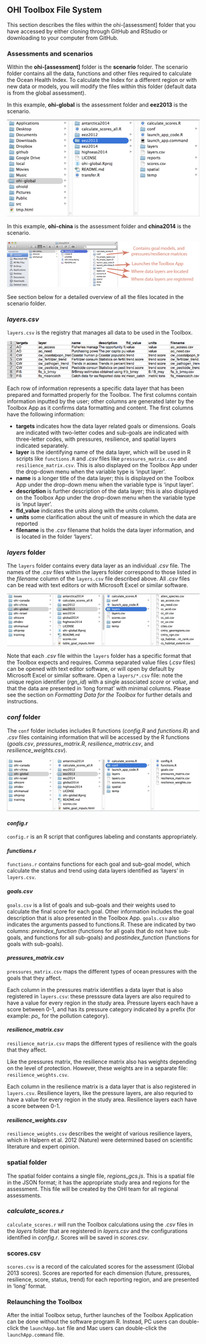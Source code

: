 ## OHI Toolbox File System
This section describes the files within the ohi-[assessment] folder that you have accessed by either cloning through GitHub and RStudio or downloading to your computer from GitHub.

### Assessments and scenarios
Within the **ohi-[assessment]** folder is the **scenario** folder. The scenario folder contains all the data, functions and other files required to calculate the Ocean Health Index. To calculate the Index for a different region or with new data or models, you will modify the files within this folder (default data is from the global assessment).

In this example, **ohi-global** is the assessment folder and **eez2013** is the scenario.

![](./fig/ohiglobal_file_location.png)

In this example, **ohi-china** is the assessment folder and **china2014** is the scenario.

![](./fig/china2014_descr.png)

See section below for a detailed overview of all the files located in the scenario folder.

### *layers.csv*
`layers.csv` is the registry that manages all data to be used in the Toolbox.

![](./fig/layers_csv_registry.png)

Each row of information represents a specific data layer that has been prepared and formatted properly for the Toolbox. The first columns contain information inputted by the user; other columns are generated later by the Toolbox App as it confirms data formatting and content. The first columns have the following information:

 + **targets** indicates how the data layer related goals or dimensions. Goals are indicated with two-letter codes and sub-goals are indicated with three-letter codes, with pressures, resilience, and spatial layers indicated separately.
 + **layer** is the identifying name of the data layer, which will be used in R scripts like `functions.R` and *.csv* files like `pressures_matrix.csv` and `resilience_matrix.csv`. This is also displayed on the Toolbox App under the drop-down menu when the variable type is ‘input layer’.
 + **name** is a longer title of the data layer; this is displayed on the Toolbox App under the drop-down menu when the variable type is ‘input layer’.
 + **description** is further description of the data layer; this is also displayed on the Toolbox App under the drop-down menu when the variable type is ‘input layer’.
 + **fld_value** indicates the units along with the units column.
 + **units** some clarification about the unit of measure in which the data are reported
 + **filename** is the *.csv* filename that holds the data layer information, and is located in the folder ‘layers’.
 
 
### *layers* folder
The `layers` folder contains every data layer as an individual *.csv* file. The names of the *.csv* files within the layers folder correspond to those listed in the *filename* column of the `layers.csv` file described above. All *.csv* files can be read with text editors or with Microsoft Excel or similar software.

![](./fig/layers_folder_location.png)

Note that each *.csv* file within the `layers` folder has a specific format that the Toolbox expects and requires. Comma separated value files (*.csv* files) can be opened with text editor software, or will open by default by Microsoft Excel or similar software. Open a `layers/*.csv` file: note the unique region identifier (*rgn_id*) with a single associated *score* or *value*, and that the data are presented in ‘long format’ with minimal columns. Please see the section on *Formatting Data for the Toolbox* for further details and instructions.


### *conf* folder
The `conf` folder includes includes R functions (*config.R* and *functions.R*) and *.csv* files containing information that will be accessed by the R functions (*goals.csv*, *pressures_matrix.R*, *resilience_matrix.csv*, and *resilience_weights.csv*).

![](./fig/layers_folder_location_conf.png)

#### *config.r*
`config.r` is an R script that configures labeling and constants appropriately.

#### *functions.r*
`functions.r` contains functions for each goal and sub-goal model, which calculate the status and trend using data layers identified as ‘layers’ in `layers.csv`. 

#### *goals.csv* 
`goals.csv` is a list of goals and sub-goals and their weights used to calculate the final score for each goal. Other information includes the goal description that is also presented in the Toolbox App. `goals.csv` also indicates the arguments passed to functions.R. These are indicated by two columns: *preindex_function* (functions for all goals that do not have sub-goals, and functions for all sub-goals) and *postindex_function* (functions for goals with sub-goals).  

#### *pressures_matrix.csv*
`pressures_matrix.csv` maps the different types of ocean pressures with the goals that they affect.  

Each column in the pressures matrix identifies a data layer that is also registered in `layers.csv`: these presssure data layers are also required to have a value for every region in the study area. Pressure layers each have a score between 0-1, and has its pressure category indicated by a prefix (for example: *po_* for the pollution category). 

#### *resilience_matrix.csv*
`resilience_matrix.csv` maps the different types of resilience with the goals that they affect.

Like the pressures matrix, the resilience matrix also has weights depending on the level of protection. However, these weights are in a separate file: `resilience_weights.csv`.

Each column in the resilience matrix is a data layer that is also registered in `layers.csv`. Resilience layers, like the pressure layers, are also requried to have a value for every region in the study area. Resilience layers each have a score between 0-1. 

#### *resilience_weights.csv*
`resilience_weights.csv` describes the weight of various resilience layers, which in Halpern et al. 2012 (Nature) were determined based on scientific literature and expert opinion.

### spatial folder 
The spatial folder contains a single file, *regions_gcs.js*. This is a spatial file in the JSON format; it has the appropriate study area and regions for the assessment. This file will be created by the OHI team for all regional assessments.

### *calculate_scores.r*
`calculate_scores.r` will run the Toolbox calculations using the *.csv* files in the *layers* folder that are registered in *layers.csv* and the configurations identified in *config.r*. Scores will be saved in *scores.csv*.

### scores.csv
`scores.csv` is a record of the calculated scores for the assessment (Global 2013 scores). Scores are reported for each dimension (future, pressures, resilience, score, status, trend) for each reporting region, and are presented in ‘long’ format. 


### Relaunching the Toolbox
After the initial Toolbox setup, further launches of the Toolbox Application can be done without the software program R. Instead, PC users can double-click the `launchApp.bat` file and Mac users can double-click the `launchApp.command` file.

